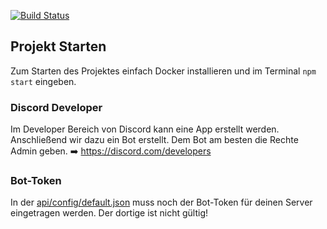 [![Build Status](https://drone.anker.dev/api/badges/codeanker/dlrg-discord-bot/status.svg)](https://drone.anker.dev/codeanker/dlrg-discord-bot)

## Projekt Starten
Zum Starten des Projektes einfach Docker installieren und im Terminal ```npm start``` eingeben.

### Discord Developer
Im Developer Bereich von Discord kann eine App erstellt werden. Anschließend wir dazu ein Bot erstellt. Dem Bot am besten die Rechte Admin geben. ➡️ https://discord.com/developers

### Bot-Token
In der [api/config/default.json](https://github.com/codeanker/dlrg-discord-bot/blob/development/api/config/default.json) muss noch der Bot-Token für deinen Server eingetragen werden. Der dortige ist nicht gültig!
